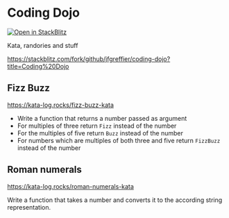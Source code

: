 # Coding Dojo

[![Open in StackBlitz](https://img.shields.io/badge/StackBlitz-1269D3?logo=stackblitz)](https://stackblitz.com/fork/github/jfgreffier/coding-dojo?title=Coding%20Dojo)

Kata, randories and stuff

https://stackblitz.com/fork/github/jfgreffier/coding-dojo?title=Coding%20Dojo

## Fizz Buzz
https://kata-log.rocks/fizz-buzz-kata

- Write a function that returns a number passed as argument
- For multiples of three return `Fizz` instead of the number
- For the multiples of five return `Buzz` instead of the number
- For numbers which are multiples of both three and five return `FizzBuzz` instead of the number

## Roman numerals
https://kata-log.rocks/roman-numerals-kata

Write a function that takes a number and converts it to the according string representation.
